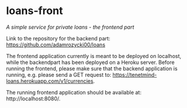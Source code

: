 # loans-front
*A simple service for private loans - the frontend part*

Link to the repository for the backend part:
https://github.com/adamrozycki00/loans

The frontend application currently is meant to be deployed on localhost, while the backendpart has been deployed on a Heroku server. Before running the frontend, please make sure that the backend application is running, e.g. please send a GET request to: https://tenetmind-loans.herokuapp.com/v1/currencies. 

The running frontend application should be available at: http://localhost:8080/.
